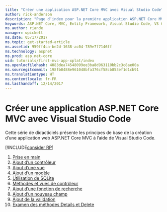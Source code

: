 ```yaml
---
title: "Créer une application ASP.NET Core MVC avec Visual Studio Code"
author: rick-anderson
description: "Page d’index pour la première application ASP.NET Core MVC avec Visual Studio Code"
keywords: ASP.NET Core, MVC, Entity Framework, Visual Studio Code, VS Code
ms.author: riande
manager: wpickett
ms.date: 05/17/2017
ms.topic: get-started-article
ms.assetid: 959ff4ca-be2d-1638-ac04-789e7f7146ff
ms.technology: aspnet
ms.prod: asp.net-core
uid: tutorials/first-mvc-app-xplat/index
ms.openlocfilehash: 4083dea74548099ee3ba8d963110bb2c3c8ae00a
ms.sourcegitcommit: 198fb0488e961048bfa376cf58cb853ef1d1cb91
ms.translationtype: HT
ms.contentlocale: fr-FR
ms.lasthandoff: 12/14/2017
---
```

# <a name="create-an-aspnet-core-mvc-app-with-visual-studio-code"></a>Créer une application ASP.NET Core MVC avec Visual Studio Code

Cette série de didacticiels présente les principes de base de la création d’une application web ASP.NET Core MVC à l’aide de Visual Studio Code. 

[!INCLUDE[consider RP](../../includes/razor.md)]

1. [Prise en main](start-mvc.md)
2. [Ajout d’un contrôleur](adding-controller.md)
3. [Ajout d’une vue](adding-view.md)
4. [Ajout d’un modèle](adding-model.md)
5. [Utilisation de SQLite](working-with-sql.md)
6. [Méthodes et vues de contrôleur](controller-methods-views.md)
7. [Ajout d’une fonction de recherche](search.md)
8. [Ajout d’un nouveau champ](new-field.md)
9. [Ajout de la validation](validation.md)
10. [Examen des méthodes Details et Delete](xref:tutorials/first-mvc-app/details)
